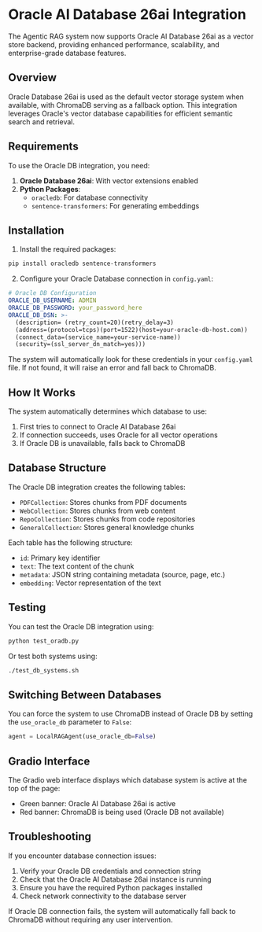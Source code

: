 # Oracle AI Database 26ai Integration

The Agentic RAG system now supports Oracle AI Database 26ai as a vector store backend, providing enhanced performance, scalability, and enterprise-grade database features.

## Overview

Oracle Database 26ai is used as the default vector storage system when available, with ChromaDB serving as a fallback option. This integration leverages Oracle's vector database capabilities for efficient semantic search and retrieval.

## Requirements

To use the Oracle DB integration, you need:

1. **Oracle Database 26ai**: With vector extensions enabled
2. **Python Packages**:
   - `oracledb`: For database connectivity
   - `sentence-transformers`: For generating embeddings

## Installation

1. Install the required packages:

```bash
pip install oracledb sentence-transformers
```

2. Configure your Oracle Database connection in `config.yaml`:

```yaml
# Oracle DB Configuration
ORACLE_DB_USERNAME: ADMIN
ORACLE_DB_PASSWORD: your_password_here
ORACLE_DB_DSN: >-
  (description= (retry_count=20)(retry_delay=3)
  (address=(protocol=tcps)(port=1522)(host=your-oracle-db-host.com))
  (connect_data=(service_name=your-service-name))
  (security=(ssl_server_dn_match=yes)))
```

The system will automatically look for these credentials in your `config.yaml` file. If not found, it will raise an error and fall back to ChromaDB.

## How It Works

The system automatically determines which database to use:

1. First tries to connect to Oracle AI Database 26ai
2. If connection succeeds, uses Oracle for all vector operations
3. If Oracle DB is unavailable, falls back to ChromaDB

## Database Structure

The Oracle DB integration creates the following tables:

- `PDFCollection`: Stores chunks from PDF documents
- `WebCollection`: Stores chunks from web content
- `RepoCollection`: Stores chunks from code repositories
- `GeneralCollection`: Stores general knowledge chunks

Each table has the following structure:
- `id`: Primary key identifier
- `text`: The text content of the chunk
- `metadata`: JSON string containing metadata (source, page, etc.)
- `embedding`: Vector representation of the text

## Testing

You can test the Oracle DB integration using:

```bash
python test_oradb.py
```

Or test both systems using:

```bash
./test_db_systems.sh
```

## Switching Between Databases

You can force the system to use ChromaDB instead of Oracle DB by setting the `use_oracle_db` parameter to `False`:

```python
agent = LocalRAGAgent(use_oracle_db=False)
```

## Gradio Interface

The Gradio web interface displays which database system is active at the top of the page:

- Green banner: Oracle AI Database 26ai is active
- Red banner: ChromaDB is being used (Oracle DB not available)

## Troubleshooting

If you encounter database connection issues:

1. Verify your Oracle DB credentials and connection string
2. Check that the Oracle AI Database 26ai instance is running
3. Ensure you have the required Python packages installed
4. Check network connectivity to the database server

If Oracle DB connection fails, the system will automatically fall back to ChromaDB without requiring any user intervention. 